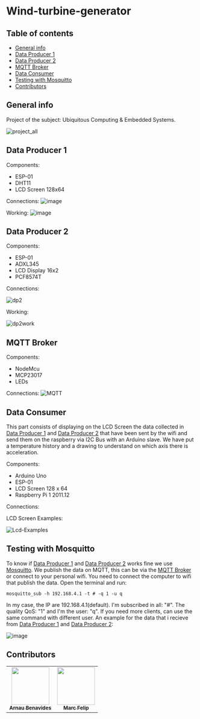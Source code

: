 # Wind-turbine-generator
## Table of contents
* [General info](#general-info)
* [Data Producer 1](#data-producer-1)
* [Data Producer 2](#data-producer-2)
* [MQTT Broker](#mqtt-broker)
* [Data Consumer](#data-consumer)
* [Testing with Mosquitto](#testing-with-mosquitto)
* [Contributors](#contributors)



## General info

Project of the subject: Ubiquitous Computing & Embedded Systems.


![project_all](https://user-images.githubusercontent.com/10574631/141642325-59ed1986-85b4-43cc-8574-5b84bb682db2.png)


## Data Producer 1
Components:
* ESP-01
* DHT11
* LCD Screen 128x64

Connections:
![image](https://user-images.githubusercontent.com/10574631/146461469-68cd5f64-a277-434a-94d7-b0d80d35c5c7.png)

Working:
![image](https://user-images.githubusercontent.com/10574631/146462222-d41a657e-3c51-4086-b997-24b5d4edfbf1.png)

## Data Producer 2

  Components:
  * ESP-01
  * ADXL345
  * LCD Display 16x2
  * PCF8574T

  Connections:

  ![dp2](https://user-images.githubusercontent.com/10574631/141659065-3336e771-082f-4c07-b2f8-35d228788038.png)

  Working:

  ![dp2work](https://user-images.githubusercontent.com/10574631/141686026-fedbf773-6796-4589-894b-0f5f358a0f54.gif)

## MQTT Broker
Components:
* NodeMcu
* MCP23017
* LEDs

Connections:
![MQTT](https://user-images.githubusercontent.com/10574631/144288629-935dc973-7754-47f7-9460-0a5b0d6aa721.png)


## Data Consumer

This part consists of displaying on the LCD Screen the data collected in [Data Producer 1](#data-producer-1) and [Data Producer 2](#data-producer-2) that have been sent by the wifi and send them on the raspberry via I2C Bus with an Arduino slave.
We have put a temperature history and a drawing to understand on which axis there is acceleration.

Components:
* Arduino Uno
* ESP-01
* LCD Screen 128 x 64
* Raspberry Pi 1 2011.12

Connections:

LCD Screen Examples:

![Lcd-Examples](https://user-images.githubusercontent.com/10574631/147292413-78cee10e-c682-46a6-baf2-38729fa778c2.png)

## Testing with Mosquitto

To know if [Data Producer 1](#data-producer-1) and [Data Producer 2](#data-producer-2) works fine we use [Mosquitto](https://mosquitto.org). We publish the data on MQTT, this can be via the [MQTT Broker](#mqtt-broker) or connect to your personal wifi.
You need to connect the computer to wifi that publish the data. Open the terminal and run:

```
mosquitto_sub -h 192.168.4.1 -t # -q 1 -u q
```
In my case, the IP are 192.168.4.1(default). I'm subscribed in all: "#". The quality QoS: "1" and I'm the user: "q".
If you need more clients, can use the same command with different user.
An example for the data that i recieve from [Data Producer 1](#data-producer-1) and [Data Producer 2](#data-producer-2):

![image](https://user-images.githubusercontent.com/10574631/146458070-a1b922c5-70de-496b-b252-ccd507972ad5.png)

## Contributors
<!-- ALL-CONTRIBUTORS-LIST:START - Do not remove or modify this section -->
<!-- prettier-ignore -->
<!-- markdownlint-disable -->
<table>
  <tr>
    <td align="center"><a href="https://github.com/arnaubena97"><img src="https://avatars0.githubusercontent.com/u/10574631?s=460&v=4" width="100px;" alt=""/><br /><sub><b>Arnau Benavides</b></sub></a></td>
    <td align="center"><a href="https://github.com/MarcFelip"><img src="https://avatars.githubusercontent.com/u/58440805?v=4" width="100px;" alt=""/><br /><sub><b>Marc Felip</b></sub></a><br /></td>

  </tr>
 </table>
<!-- ALL-CONTRIBUTORS-LIST:END -->